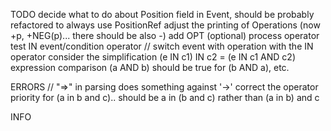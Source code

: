 TODO
decide what to do about Position field in Event, should be probably refactored to always use PositionRef
adjust the printing of Operations (now +p, +NEG(p)... there should be also -) 
add OPT (optional) process operator
test IN event/condition operator
// switch event with operation with the IN operator
consider the simplification (e IN c1) IN c2 = (e IN c1 AND c2) 
expression comparison (a AND b) should be true for (b AND a), etc.

ERRORS
// "=>" in parsing does something against '->' 
correct the operator priority for (a in b and c).. should be a in (b and c) rather than (a in b) and c

INFO


